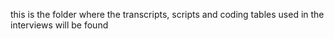 this is the folder where the transcripts, scripts and coding tables used in the interviews will be found 
